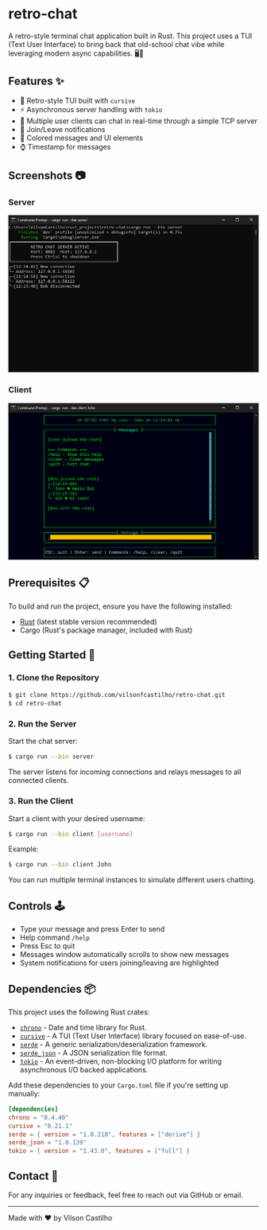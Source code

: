 # retro-chat

A retro-style terminal chat application built in Rust. This project uses a TUI (Text User Interface) to bring back that old-school chat vibe while leveraging modern async capabilities. 🖥️🦀

## Features ✨

- 🎨 Retro-style TUI built with `cursive`
- ⚡ Asynchronous server handling with `tokio`
- 👥 Multiple user clients can chat in real-time through a simple TCP server
- 📢 Join/Leave notifications
- 🌈 Colored messages and UI elements
- ⌚ Timestamp for messages

## Screenshots 📷

### Server

![Screenshot of the retro-chat server](assets/screenshots/server.png)

### Client

![Screenshot of the retro-chat client](assets/screenshots/client.png)

## Prerequisites 📋

To build and run the project, ensure you have the following installed:

- [Rust](https://www.rust-lang.org/) (latest stable version recommended)
- Cargo (Rust's package manager, included with Rust)

## Getting Started 🚀

### 1. Clone the Repository

```bash
$ git clone https://github.com/vilsonfcastilho/retro-chat.git
$ cd retro-chat
```

### 2. Run the Server

Start the chat server:

```bash
$ cargo run --bin server
```

The server listens for incoming connections and relays messages to all connected clients.

### 3. Run the Client

Start a client with your desired username:

```bash
$ cargo run --bin client [username]
```

Example:

```bash
$ cargo run --bin client John
```

You can run multiple terminal instances to simulate different users chatting.

## Controls 🕹️

- Type your message and press Enter to send
- Help command `/help`
- Press Esc to quit
- Messages window automatically scrolls to show new messages
- System notifications for users joining/leaving are highlighted

## Dependencies 📦

This project uses the following Rust crates:

- [`chrono`](https://crates.io/crates/chrono) - Date and time library for Rust.
- [`cursive`](https://crates.io/crates/cursive) - A TUI (Text User Interface) library focused on ease-of-use.
- [`serde`](https://crates.io/crates/serde) - A generic serialization/deserialization framework.
- [`serde_json`](https://crates.io/crates/serde_json) - A JSON serialization file format.
- [`tokio`](https://crates.io/crates/tokio) - An event-driven, non-blocking I/O platform for writing asynchronous I/O backed applications.

Add these dependencies to your `Cargo.toml` file if you're setting up manually:

```toml
[dependencies]
chrono = "0.4.40"
cursive = "0.21.1"
serde = { version = "1.0.218", features = ["derive"] }
serde_json = "1.0.139"
tokio = { version = "1.43.0", features = ["full"] }
```

## Contact 📧

For any inquiries or feedback, feel free to reach out via GitHub or email.

---

Made with ♥ by Vilson Castilho
